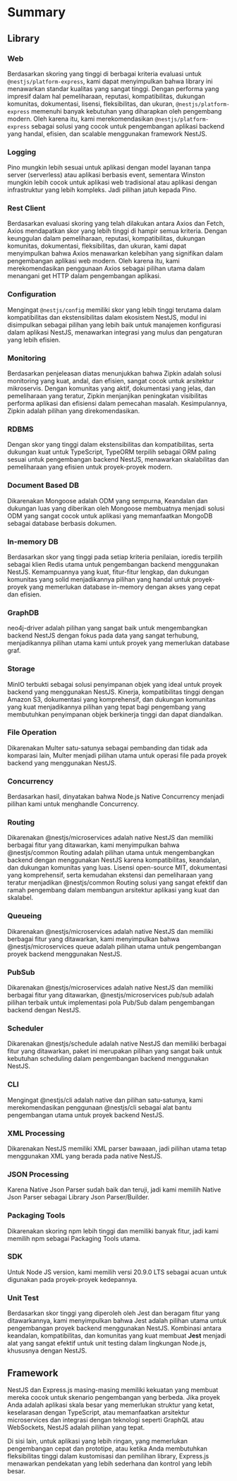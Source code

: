 # Summary

## Library

### Web

Berdasarkan skoring yang tinggi di berbagai kriteria evaluasi untuk `@nestjs/platform-express`, kami dapat menyimpulkan bahwa library ini menawarkan standar kualitas yang sangat tinggi. Dengan performa yang impresif dalam hal pemeliharaan, reputasi, kompatibilitas, dukungan komunitas, dokumentasi, lisensi, fleksibilitas, dan ukuran, `@nestjs/platform-express` memenuhi banyak kebutuhan yang diharapkan oleh pengembang modern. Oleh karena itu, kami merekomendasikan `@nestjs/platform-express` sebagai solusi yang cocok untuk pengembangan aplikasi backend yang handal, efisien, dan scalable menggunakan framework NestJS.

### Logging

Pino mungkin lebih sesuai untuk aplikasi dengan model layanan tanpa server (serverless) atau aplikasi berbasis event, sementara Winston mungkin lebih cocok untuk aplikasi web tradisional atau aplikasi dengan infrastruktur yang lebih kompleks. Jadi pilihan jatuh kepada Pino.

### Rest Client

Berdasarkan evaluasi skoring yang telah dilakukan antara Axios dan Fetch, Axios mendapatkan skor yang lebih tinggi di hampir semua kriteria. Dengan keunggulan dalam pemeliharaan, reputasi, kompatibilitas, dukungan komunitas, dokumentasi, fleksibilitas, dan ukuran, kami dapat menyimpulkan bahwa Axios menawarkan kelebihan yang signifikan dalam pengembangan aplikasi web modern. Oleh karena itu, kami merekomendasikan penggunaan Axios sebagai pilihan utama dalam menangani get HTTP dalam pengembangan aplikasi.

### Configuration

Mengingat `@nestjs/config` memiliki skor yang lebih tinggi terutama dalam kompatibilitas dan ekstensibilitas dalam ekosistem NestJS, modul ini disimpulkan sebagai pilihan yang lebih baik untuk manajemen konfigurasi dalam aplikasi NestJS, menawarkan integrasi yang mulus dan pengaturan yang lebih efisien.

### Monitoring

Berdasarkan penjeleasan diatas menunjukkan bahwa Zipkin adalah solusi monitoring yang kuat, andal, dan efisien, sangat cocok untuk arsitektur mikroservis. Dengan komunitas yang aktif, dokumentasi yang jelas, dan pemeliharaan yang teratur, Zipkin menjanjikan peningkatan visibilitas performa aplikasi dan efisiensi dalam pemecahan masalah. Kesimpulannya, Zipkin adalah pilihan yang direkomendasikan.

### RDBMS

Dengan skor yang tinggi dalam ekstensibilitas dan kompatibilitas, serta dukungan kuat untuk TypeScript, TypeORM terpilih sebagai ORM paling sesuai untuk pengembangan backend NestJS, menawarkan skalabilitas dan pemeliharaan yang efisien untuk proyek-proyek modern.

### Document Based DB

Dikarenakan Mongoose adalah ODM yang sempurna, Keandalan dan dukungan luas yang diberikan oleh Mongoose membuatnya menjadi solusi ODM yang sangat cocok untuk aplikasi yang memanfaatkan MongoDB sebagai database berbasis dokumen.

### In-memory DB

Berdasarkan skor yang tinggi pada setiap kriteria penilaian, ioredis terpilih sebagai klien Redis utama untuk pengembangan backend menggunakan NestJS. Kemampuannya yang kuat, fitur-fitur lengkap, dan dukungan komunitas yang solid menjadikannya pilihan yang handal untuk proyek-proyek yang memerlukan database in-memory dengan akses yang cepat dan efisien.

### GraphDB

neo4j-driver adalah pilihan yang sangat baik untuk mengembangkan backend NestJS dengan fokus pada data yang sangat terhubung, menjadikannya pilihan utama kami untuk proyek yang memerlukan database graf.

### Storage

MinIO terbukti sebagai solusi penyimpanan objek yang ideal untuk proyek backend yang menggunakan NestJS. Kinerja, kompatibilitas tinggi dengan Amazon S3, dokumentasi yang komprehensif, dan dukungan komunitas yang kuat menjadikannya pilihan yang tepat bagi pengembang yang membutuhkan penyimpanan objek berkinerja tinggi dan dapat diandalkan.

### File Operation

Dikarenakan Multer satu-satunya sebagai pembanding dan tidak ada komparasi lain, Multer menjadi pilihan utama untuk operasi file pada proyek backend yang menggunakan NestJS.

### Concurrency

Berdasarkan hasil, dinyatakan bahwa Node.js Native Concurrency menjadi pilihan kami untuk menghandle Concurrency.

### Routing

Dikarenakan @nestjs/microservices adalah native NestJS dan memiliki berbagai fitur yang ditawarkan, kami menyimpulkan bahwa @nestjs/common Routing adalah pilihan utama untuk mengembangkan backend dengan menggunakan NestJS karena kompatibilitas, keandalan, dan dukungan komunitas yang luas. Lisensi open-source MIT, dokumentasi yang komprehensif, serta kemudahan ekstensi dan pemeliharaan yang teratur menjadikan @nestjs/common Routing solusi yang sangat efektif dan ramah pengembang dalam membangun arsitektur aplikasi yang kuat dan skalabel.

### Queueing

Dikarenakan @nestjs/microservices adalah native NestJS dan memiliki berbagai fitur yang ditawarkan, kami menyimpulkan bahwa @nestjs/microservices queue adalah pilihan utama untuk pengembangan proyek backend menggunakan NestJS.

### PubSub

Dikarenakan @nestjs/microservices adalah native NestJS dan memiliki berbagai fitur yang ditawarkan, @nestjs/microservices pub/sub adalah pilihan terbaik untuk implementasi pola Pub/Sub dalam pengembangan backend dengan NestJS.

### Scheduler

Dikarenakan @nestjs/schedule adalah native NestJS dan memiliki berbagai fitur yang ditawarkan, paket ini merupakan pilihan yang sangat baik untuk kebutuhan scheduling dalam pengembangan backend menggunakan NestJS.

### CLI

Mengingat @nestjs/cli adalah native dan pilihan satu-satunya, kami merekomendasikan penggunaan @nestjs/cli sebagai alat bantu pengembangan utama untuk proyek backend NestJS.

### XML Processing

Dikarenakan NestJS memiliki XML parser bawaaan, jadi pilihan utama tetap menggunakan XML yang berada pada native NestJS.

### JSON Processing

Karena Native Json Parser sudah baik dan teruji, jadi kami memilih Native Json Parser sebagai Library Json Parser/Builder.

### Packaging Tools

Dikarenakan skoring npm lebih tinggi dan memiliki banyak fitur, jadi kami memilih npm sebagai Packaging Tools utama.

### SDK

Untuk Node JS version, kami memilih versi 20.9.0 LTS sebagai acuan untuk digunakan pada proyek-proyek kedepannya.

### Unit Test

Berdasarkan skor tinggi yang diperoleh oleh Jest dan beragam fitur yang ditawarkannya, kami menyimpulkan bahwa Jest adalah pilihan utama untuk pengembangan proyek backend menggunakan NestJS. Kombinasi antara keandalan, kompatibilitas, dan komunitas yang kuat membuat **Jest** menjadi alat yang sangat efektif untuk unit testing dalam lingkungan Node.js, khususnya dengan NestJS.

## Framework

NestJS dan Express.js masing-masing memiliki kekuatan yang membuat mereka cocok untuk skenario pengembangan yang berbeda. Jika proyek Anda adalah aplikasi skala besar yang memerlukan struktur yang ketat, keselarasan dengan TypeScript, atau memanfaatkan arsitektur microservices dan integrasi dengan teknologi seperti GraphQL atau WebSockets, NestJS adalah pilihan yang tepat.

Di sisi lain, untuk aplikasi yang lebih ringan, yang memerlukan pengembangan cepat dan prototipe, atau ketika Anda membutuhkan fleksibilitas tinggi dalam kustomisasi dan pemilihan library, Express.js menawarkan pendekatan yang lebih sederhana dan kontrol yang lebih besar.
